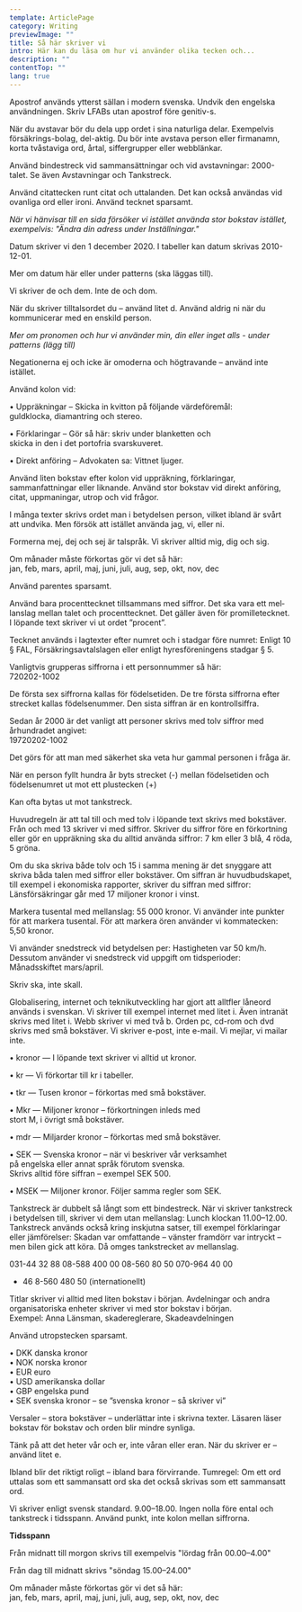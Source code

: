 ```yaml
---
template: ArticlePage
category: Writing
previewImage: ""
title: Så här skriver vi
intro: Här kan du läsa om hur vi använder olika tecken och...
description: ""
contentTop: ""
lang: true
---
```

<section>
<Collapse title="Apostrof( ́)"><div class="content">



Apostrof används ytterst sällan i modern svenska. Undvik den engelska användningen.
Skriv LFABs utan apostrof före genitiv-s.


</div></Collapse>
<Collapse title="Avstavningar"><div class="content">



När du avstavar bör du dela upp ordet i sina naturliga delar. Exempelvis försäkrings-bolag, del-aktig. Du bör inte avstava person­ eller firmanamn, korta tvåstaviga ord, årtal, siffergrupper eller webblänkar.


</div></Collapse>
<Collapse title="Bindestreck(-)"><div class="content">



Använd bindestreck vid sammansättningar och vid avstavningar: 2000-talet. Se även Avstav­ningar och Tankstreck.


</div></Collapse>
<Collapse title="Citattecken(” ”)"><div class="content">



Använd citattecken runt citat och uttalanden. Det kan också användas vid ovanliga ord eller ironi. Använd tecknet sparsamt.

_När vi hänvisar till en sida försöker vi istället använda stor bokstav istället, exempelvis: "Ändra din adress under Inställningar."_


</div></Collapse>
<Collapse title="Datum"><div class="content">



Datum skriver vi den 1 december 2020. I tabeller kan datum skrivas 2010-12-01.

Mer om datum här eller under patterns (ska läggas till).


</div></Collapse>
<Collapse title="De, dem"><div class="content">



Vi skriver de och dem. Inte de och dom.


</div></Collapse>
<Collapse title="Du"><div class="content">



När du skriver tilltalsordet du – använd litet d. Använd aldrig ni när du kommunicerar med en enskild person.

_Mer om pronomen och hur vi använder min, din eller inget alls - under patterns (lägg till)_


</div></Collapse>
<Collapse title="Inte"><div class="content">



Negationerna ej och icke är omoderna och högtravande – använd inte istället.


</div></Collapse>
<Collapse title="Kolon(:)"><div class="content">



Använd kolon vid:

• Uppräkningar – Skicka in kvitton på följande värdeföremål:\
guldklocka, diamantring och stereo.

• Förklaringar – Gör så här: skriv under blanketten och\
skicka in den i det portofria svarskuveret.

• Direkt anföring – Advokaten sa: Vittnet ljuger.

Använd liten bokstav efter kolon vid uppräkning, förklaringar, sammanfattningar eller liknande. Använd stor bokstav vid direkt anföring, citat, uppmaningar, utrop och vid frågor.


</div></Collapse>
<Collapse title="Man"><div class="content">



I många texter skrivs ordet man i betydelsen person, vilket ibland är svårt att undvika. Men försök att istället använda jag, vi, eller ni.


</div></Collapse>
<Collapse title="Mig, dig, sig"><div class="content">



Formerna mej, dej och sej är talspråk. Vi skriver alltid mig, dig och sig.


</div></Collapse>
<Collapse title="Månader"><div class="content">



Om månader måste förkortas gör vi det så här:\
jan, feb, mars, april, maj, juni, juli, aug, sep, okt, nov, dec


</div></Collapse>
<Collapse title="Parentes (:)"><div class="content">



Använd parentes sparsamt.


</div></Collapse>
<Collapse title="Procent (%), Promille (‰)"><div class="content">



Använd bara procenttecknet tillsam­mans med siffror. Det ska vara ett mel­lanslag mellan talet och procenttecknet. Det gäller även för promilletecknet. I löpande text skriver vi ut ordet ”procent”.


</div></Collapse>
<Collapse title="Paragraftecken (§)"><div class="content">



Tecknet används i lagtexter efter numret och i stadgar före numret: Enligt 10 § FAL, Försäkringsavtalslagen eller enligt hyresföreningens stadgar § 5.


</div></Collapse>
<Collapse title="Personnummer"><div class="content">



Vanligtvis grupperas siffrorna i ett personnummer så här:\
720202-1002

De första sex siffrorna kallas för födelsetiden. De tre första siffrorna efter strecket kallas födelsenummer. Den sista siffran är en kontrollsiffra.

Sedan år 2000 är det vanligt att personer skrivs med tolv siffror med århundradet angivet:\
19720202-1002

Det görs för att man med säkerhet ska veta hur gammal personen i fråga är.

När en person fyllt hundra år byts strecket (-) mellan födelsetiden och födelsenumret ut mot ett plustecken (+)


</div></Collapse>
<Collapse title="Semikolon (;)"><div class="content">



Kan ofta bytas ut mot tankstreck.


</div></Collapse>
<Collapse title="Siffror och matematiska tecken"><div class="content">



Huvudregeln är att tal till och med tolv i löpande text skrivs med bokstäver. Från och med 13 skriver vi med siffror. Skriver du siffror före en förkortning eller gör en uppräkning ska du alltid använda siffror: 7 km eller 3 blå, 4 röda, 5 gröna.

Om du ska skriva både tolv och 15 i samma mening är det snyggare att skriva båda talen med siffror eller bokstäver. Om siffran är huvudbudskapet, till exempel i ekonomiska rapporter, skriver du siffran med siffror: Länsförsäkringar går med 17 miljoner kronor i vinst.

Markera tusental med mellanslag: 55 000 kronor. Vi använder inte punkter för att markera tusental. För att markera ören använder vi kommatecken: 5,50 kronor.


</div></Collapse>
<Collapse title="Snedstreck (/) "><div class="content">



Vi använder snedstreck vid betydelsen per: Hastigheten var 50 km/h. Dessutom använder vi snedstreck vid uppgift om tidsperioder: Månadsskiftet mars/april.


</div></Collapse>
<Collapse title="Ska"><div class="content">



Skriv ska, inte skall.


</div></Collapse>
<Collapse title="Svenska, engelska eller svengelska? "><div class="content">



Globalisering, internet och teknikutveck­ling har gjort att alltfler låneord används i svenskan. Vi skriver till exempel internet med litet i. Även intranät skrivs med litet i. Webb skriver vi med två b. Orden pc, cd-rom och dvd skrivs med små bokstäver. Vi skriver e-post, inte e-mail. Vi mejlar, vi mailar inte.


</div></Collapse>
<Collapse title="Svenska kronor – så skriver vi "><div class="content">



• kronor — I löpande text skriver vi alltid ut kronor.

• kr — Vi förkortar till kr i tabeller.

• tkr — Tusen kronor – förkortas med små bokstäver.

• Mkr — Miljoner kronor – förkortningen inleds med\
stort M, i övrigt små bokstäver.

• mdr — Miljarder kronor – förkortas med små bokstäver.

• SEK — Svenska kronor – när vi beskriver vår verksamhet\
på engelska eller annat språk förutom svenska.\
Skrivs alltid före siffran – exempel SEK 500.

• MSEK — Miljoner kronor. Följer samma regler som SEK.


</div></Collapse>
<Collapse title="Tankstreck (–) "><div class="content">



Tankstreck är dubbelt så långt som ett bindestreck. När vi skriver tankstreck i betydelsen till, skriver vi dem utan mellanslag: Lunch klockan 11.00–12.00. Tankstreck används också kring inskjutna satser, till exempel förklaringar eller jämförelser: Skadan var omfattande – vänster framdörr var intryckt – men bilen gick att köra. Då omges tankstrecket av mellanslag.


</div></Collapse>
<Collapse title="Telefon- och faxnummer "><div class="content">



031-44 32 88
08-588 400 00
08-560 80 50
070-964 40 00

- 46 8-560 480 50 (internationellt)


</div></Collapse>
<Collapse title="Titlar och avdelningar"><div class="content">



Titlar skriver vi alltid med liten bokstav i början. Avdelningar och andra organisatoriska enheter skriver vi med stor bokstav i början.\
Exempel: Anna Länsman, skadereglerare, Skadeavdelningen


</div></Collapse>
<Collapse title="Utropstecken (!) "><div class="content">



Använd utropstecken sparsamt.


</div></Collapse>
<Collapse title="Valutabeteckningar"><div class="content">



• DKK danska kronor\
• NOK norska kronor\
• EUR euro\
• USD amerikanska dollar\
• GBP engelska pund\
• SEK svenska kronor – se ”svenska kronor – så skriver vi”


</div></Collapse>
<Collapse title="Versaler"><div class="content">



Versaler – stora bokstäver – underlättar inte i skrivna texter. Läsaren läser bokstav för bokstav och orden blir mindre synliga.


</div></Collapse>
<Collapse title="Vår, er"><div class="content">



Tänk på att det heter vår och er, inte våran eller eran. När du skriver er – använd litet e.


</div></Collapse>
<Collapse title="​För virrande sär skrivning "><div class="content">



Ibland blir det riktigt roligt – ibland bara förvirrande. Tumregel: Om ett ord uttalas som ett sammansatt ord ska det också skrivas som ett sammansatt ord.


</div></Collapse>
<Collapse title="Klockslag"><div class="content">



Vi skriver enligt svensk standard. 9.00–18.00. Ingen nolla före ental och tankstreck i tidsspann. Använd punkt, inte kolon mellan siffrorna.

**Tidsspann**

Från midnatt till morgon skrivs till exempelvis "lördag från 00.00–4.00"

Från dag till midnatt skrivs "söndag 15.00–24.00"


</div></Collapse>
<Collapse title="Månader"><div class="content">

Om månader måste förkortas gör vi det så här:\
jan, feb, mars, april, maj, juni, juli, aug, sep, okt, nov, dec
</div></Collapse>
</section>